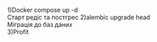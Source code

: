 1)Docker compose up -d  
Старт редіс та постгрес
2)alembic upgrade head  
Міграція до баз даних  
3)Profit  
